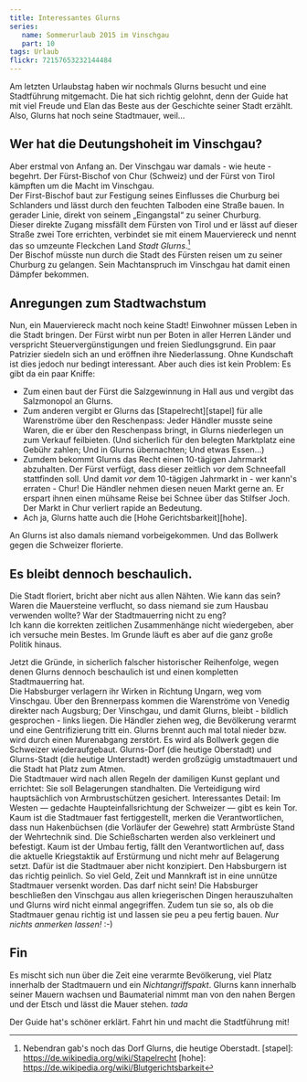 ```yaml
---
title: Interessantes Glurns
series:
   name: Sommerurlaub 2015 im Vinschgau
   part: 10
tags: Urlaub
flickr: 72157653232144484
---
```

Am letzten Urlaubstag haben wir nochmals Glurns besucht und eine Stadtführung mitgemacht.
Die hat sich richtig gelohnt, denn der Guide hat mit viel Freude und Elan das Beste aus der Geschichte seiner Stadt erzählt.
Also, Glurns hat noch seine Stadtmauer, weil…

## Wer hat die Deutungshoheit im Vinschgau?
Aber erstmal von Anfang an. Der Vinschgau war damals - wie heute - begehrt. Der Fürst-Bischof von Chur (Schweiz) und der Fürst von Tirol kämpften um die Macht im Vinschgau.   
Der First-Bischof baut zur Festigung seines Einflusses die Churburg bei Schlanders und lässt durch den feuchten Talboden eine Straße bauen. In gerader Linie, direkt von seinem „Eingangstal“ zu seiner Churburg.   
Dieser direkte Zugang missfällt dem Fürsten von Tirol und er lässt auf dieser Straße zwei Tore errichten, verbindet sie mit einem Mauerviereck und nennt das so umzeunte Fleckchen Land *Stadt Glurns*.[^1]    
Der Bischof müsste nun durch die Stadt des Fürsten reisen um zu seiner Churburg zu gelangen. Sein Machtanspruch im Vinschgau hat damit einen Dämpfer bekommen.

## Anregungen zum Stadtwachstum
Nun, ein Mauerviereck macht noch keine Stadt! Einwohner müssen Leben in die Stadt bringen.
Der Fürst wirbt nun per Boten in aller Herren Länder und verspricht Steuervergünstigungen und freien Siedlungsgrund. Ein paar Patrizier siedeln sich an und eröffnen ihre Niederlassung.
Ohne Kundschaft ist dies jedoch nur bedingt interessant. Aber auch dies ist kein Problem: Es gibt da ein paar Kniffe:

* Zum einen baut der Fürst die Salzgewinnung in Hall aus und vergibt das Salzmonopol an Glurns.
* Zum anderen vergibt er Glurns das [Stapelrecht][stapel] für alle Warenströme über den Reschenpass: Jeder Händler musste seine Waren, die er über den Reschenpass bringt, in Glurns niederlegen un zum Verkauf feilbieten. (Und sicherlich für den belegten Marktplatz eine Gebühr zahlen; Und in Glurns übernachten; Und etwas Essen…)  
* Zumdem bekommt Glurns das Recht einen 10-tägigen Jahrmarkt abzuhalten. Der Fürst verfügt, dass dieser zeitlich *vor* dem Schneefall stattfinden soll. Und damit *vor* dem 10-tägigen Jahrmarkt in - wer kann's erraten - Chur! Die Händler nehmen diesen neuen Markt gerne an. Er erspart ihnen einen mühsame Reise bei Schnee über das Stilfser Joch. Der Markt in Chur verliert rapide an Bedeutung.   
* Ach ja, Glurns hatte auch die [Hohe Gerichtsbarkeit][hohe].

An Glurns ist also damals niemand vorbeigekommen. Und das Bollwerk gegen die Schweizer florierte.


## Es bleibt dennoch beschaulich.
Die Stadt floriert, bricht aber nicht aus allen Nähten. Wie kann das sein? Waren die Mauersteine verflucht, so dass niemand sie zum Hausbau verwenden wollte? War der Stadtmauerring nicht zu eng?   
Ich kann die korrekten zeitlichen Zusammenhänge nicht wiedergeben, aber ich versuche mein Bestes. Im Grunde läuft es aber auf die ganz große Politik hinaus.

Jetzt die Gründe, in sicherlich falscher historischer Reihenfolge, wegen denen Glurns dennoch beschaulich ist und einen kompletten Stadtmauerring hat.   
Die Habsburger verlagern ihr Wirken in Richtung Ungarn, weg vom Vinschgau. Über den Brennerpass kommen die Warenströme von Venedig direkter nach Augsburg; Der Vinschgau, und damit Glurns, bleibt - bildlich gesprochen - links liegen. Die Händler ziehen weg, die Bevölkerung verarmt und eine Gentrifizierung tritt ein.
Glurns brennt auch mal total nieder bzw. wird durch einen Murenabgang zerstört. Es wird als Bollwerk gegen die Schweizer wiederaufgebaut. Glurns-Dorf (die heutige Oberstadt) und Glurns-Stadt (die heutige Unterstadt) werden großzügig umstadtmauert und die Stadt hat Platz zum Atmen.   
Die Stadtmauer wird nach allen Regeln der damiligen Kunst geplant und errichtet: Sie soll Belagerungen standhalten. Die Verteidigung wird hauptsächlich von Armbrustschützen gesichert. Interessantes Detail: Im Westen — gedachte Haupteinfallsrichtung der Schweizer — gibt es kein Tor. Kaum ist die Stadtmauer fast fertiggestellt, merken die Verantwortlichen, dass nun Hakenbüchsen (die Vorläufer der Gewehre) statt Armbrüste Stand der Wehrtechnik sind. Die Schießscharten werden also verkleinert und befestigt. Kaum ist der Umbau fertig, fällt den Verantwortlichen auf, dass die aktuelle Kriegstaktik auf Erstürmung und nicht mehr auf Belagerung setzt. Dafür ist die Stadtmauer aber nicht konzipiert. Den Habsburgern ist das richtig peinlich. So viel Geld, Zeit und Mannkraft ist in eine unnütze Stadtmauer versenkt worden. Das darf nicht sein! Die Habsburger beschließen den Vinschgau aus allen kriegerischen Dingen herauszuhalten und Glurns wird nicht einmal angegriffen. Zudem tun sie so, als ob die Stadtmauer genau richtig ist und lassen sie peu a peu fertig bauen. *Nur nichts anmerken lassen!* :-)

## Fin
Es mischt sich nun über die Zeit eine verarmte Bevölkerung, viel Platz innerhalb der Stadtmauern und ein *Nichtangriffspakt*. Glurns kann innerhalb seiner Mauern wachsen und Baumaterial nimmt man von den nahen Bergen und der Etsch und lässt die Mauer stehen. *tada*

Der Guide hat's schöner erklärt. Fahrt hin und macht die Stadtführung mit!

[^1]: Nebendran gab's noch das Dorf Glurns, die heutige Oberstadt.
[stapel]: https://de.wikipedia.org/wiki/Stapelrecht
[hohe]: https://de.wikipedia.org/wiki/Blutgerichtsbarkeit
